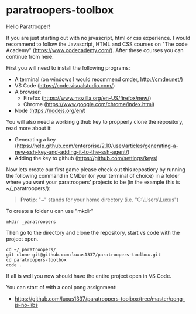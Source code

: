 # paratroopers-toolbox
Hello Paratrooper!

If you are just starting out with no javascript, html or css experience. I would recommend to follow the Javascript, HTML and CSS courses on "The code Academy" (https://www.codecademy.com/). After these courses you can continue from here.

First you will need to install the following programs:
* A terminal (on windows I would recommend cmder, http://cmder.net/)
* VS Code (https://code.visualstudio.com/)
* A browser:
  * Firefox (https://www.mozilla.org/en-US/firefox/new/)
  * Chrome (https://www.google.com/chrome/index.html)
* Node (https://nodejs.org/en/)

You will also need a working github key to propperly clone the repository, read more about it:
* Generating a key (https://help.github.com/enterprise/2.10/user/articles/generating-a-new-ssh-key-and-adding-it-to-the-ssh-agent/)
* Adding the key to github (https://github.com/settings/keys)

Now lets create our first game please check out this repostiory by running the following command in CMDer (or your terminal of choice) in a folder where you want your paratroopers' projects to be (in the example this is ~/_paratroopers/):

> __Protip__: "~" stands for your home directory (i.e. "C:\Users\Luxus")


To create a folder u can use "mkdir"
```
mkdir _paratroopers
```
Then go to the directory and clone the repository, start vs code with the project open.

```
cd ~/_paratroopers/
git clone git@github.com:luxus1337/paratroopers-toolbox.git
cd paratroopers-toolbox
code .
```
If all is well you now should have the entire project open in VS Code.

You can start of with a cool pong assignment:
* https://github.com/luxus1337/paratroopers-toolbox/tree/master/pong-js-no-libs
